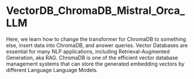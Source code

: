 # VectorDB_ChromaDB_Mistral_Orca_LLM
Here, we learn how to change the transformer for ChromaDB to something else, insert data into ChromaDB, and answer queries.
Vector Databases are essential for many NLP applications, including Retrieval-Augmented Generation, aka RAG.
ChromaDB is one of the efficient vector database management systems that can store the generated embedding vectors by different Language Language Models.

